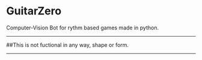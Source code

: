 # GuitarZero
Computer-Vision Bot for rythm based games made in python. 

---

##This is not fuctional in any way, shape or form.

---
